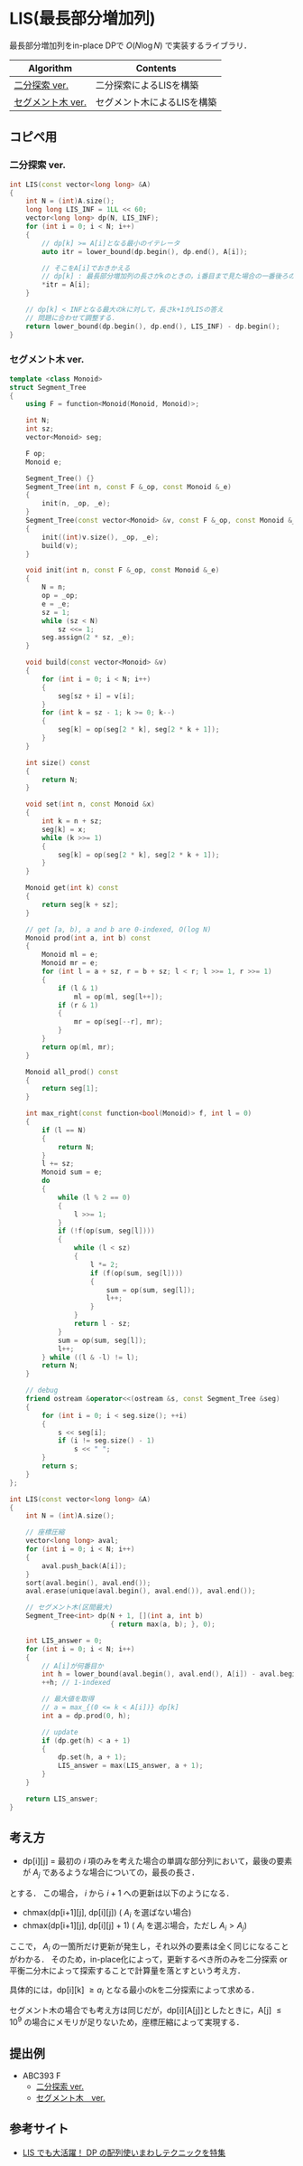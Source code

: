 # LIS(最長部分増加列)
最長部分増加列をin-place DPで $O(N \log N)$ で実装するライブラリ．

|  Algorithm  |  Contents  |
| ---- | ----|
|  [二分探索 ver.](https://github.com/mn01137/AtCoder-Library/blob/main/Algorithm/LIS/binary_search.cpp)  |  二分探索によるLISを構築  |
|  [セグメント木 ver.](https://github.com/mn01137/AtCoder-Library/blob/main/Algorithm/LIS/segment_tree.cpp)  |  セグメント木によるLISを構築  |

## コピペ用

### 二分探索 ver.
```c++
int LIS(const vector<long long> &A)
{
    int N = (int)A.size();
    long long LIS_INF = 1LL << 60;
    vector<long long> dp(N, LIS_INF);
    for (int i = 0; i < N; i++)
    {
        // dp[k] >= A[i]となる最小のイテレータ
        auto itr = lower_bound(dp.begin(), dp.end(), A[i]);

        // そこをA[i]でおきかえる
        // dp[k] : 最長部分増加列の長さがkのときの，i番目まで見た場合の一番後ろの数
        *itr = A[i];
    }

    // dp[k] < INFとなる最大のkに対して，長さk+1がLISの答え
    // 問題に合わせて調整する．
    return lower_bound(dp.begin(), dp.end(), LIS_INF) - dp.begin();
}
```

### セグメント木 ver.
```c++
template <class Monoid>
struct Segment_Tree
{
    using F = function<Monoid(Monoid, Monoid)>;

    int N;
    int sz;
    vector<Monoid> seg;

    F op;
    Monoid e;

    Segment_Tree() {}
    Segment_Tree(int n, const F &_op, const Monoid &_e)
    {
        init(n, _op, _e);
    }
    Segment_Tree(const vector<Monoid> &v, const F &_op, const Monoid &_e)
    {
        init((int)v.size(), _op, _e);
        build(v);
    }

    void init(int n, const F &_op, const Monoid &_e)
    {
        N = n;
        op = _op;
        e = _e;
        sz = 1;
        while (sz < N)
            sz <<= 1;
        seg.assign(2 * sz, _e);
    }

    void build(const vector<Monoid> &v)
    {
        for (int i = 0; i < N; i++)
        {
            seg[sz + i] = v[i];
        }
        for (int k = sz - 1; k >= 0; k--)
        {
            seg[k] = op(seg[2 * k], seg[2 * k + 1]);
        }
    }

    int size() const
    {
        return N;
    }

    void set(int n, const Monoid &x)
    {
        int k = n + sz;
        seg[k] = x;
        while (k >>= 1)
        {
            seg[k] = op(seg[2 * k], seg[2 * k + 1]);
        }
    }

    Monoid get(int k) const
    {
        return seg[k + sz];
    }

    // get [a, b), a and b are 0-indexed, O(log N)
    Monoid prod(int a, int b) const
    {
        Monoid ml = e;
        Monoid mr = e;
        for (int l = a + sz, r = b + sz; l < r; l >>= 1, r >>= 1)
        {
            if (l & 1)
                ml = op(ml, seg[l++]);
            if (r & 1)
            {
                mr = op(seg[--r], mr);
            }
        }
        return op(ml, mr);
    }

    Monoid all_prod() const
    {
        return seg[1];
    }

    int max_right(const function<bool(Monoid)> f, int l = 0)
    {
        if (l == N)
        {
            return N;
        }
        l += sz;
        Monoid sum = e;
        do
        {
            while (l % 2 == 0)
            {
                l >>= 1;
            }
            if (!f(op(sum, seg[l])))
            {
                while (l < sz)
                {
                    l *= 2;
                    if (f(op(sum, seg[l])))
                    {
                        sum = op(sum, seg[l]);
                        l++;
                    }
                }
                return l - sz;
            }
            sum = op(sum, seg[l]);
            l++;
        } while ((l & -l) != l);
        return N;
    }

    // debug
    friend ostream &operator<<(ostream &s, const Segment_Tree &seg)
    {
        for (int i = 0; i < seg.size(); ++i)
        {
            s << seg[i];
            if (i != seg.size() - 1)
                s << " ";
        }
        return s;
    }
};

int LIS(const vector<long long> &A)
{
    int N = (int)A.size();

    // 座標圧縮
    vector<long long> aval;
    for (int i = 0; i < N; i++)
    {
        aval.push_back(A[i]);
    }
    sort(aval.begin(), aval.end());
    aval.erase(unique(aval.begin(), aval.end()), aval.end());

    // セグメント木(区間最大)
    Segment_Tree<int> dp(N + 1, [](int a, int b)
                         { return max(a, b); }, 0);

    int LIS_answer = 0;
    for (int i = 0; i < N; i++)
    {
        // A[i]が何番目か
        int h = lower_bound(aval.begin(), aval.end(), A[i]) - aval.begin();
        ++h; // 1-indexed

        // 最大値を取得
        // a = max_{(0 <= k < A[i])} dp[k]
        int a = dp.prod(0, h);

        // update
        if (dp.get(h) < a + 1)
        {
            dp.set(h, a + 1);
            LIS_answer = max(LIS_answer, a + 1);
        }
    }

    return LIS_answer;
}
```


## 考え方
- dp[i][j] = 最初の $i$ 項のみを考えた場合の単調な部分列において，最後の要素が $A_j$ であるような場合についての，最長の長さ．

とする．
この場合， $i$ から $i+1$ への更新は以下のようになる．

- chmax(dp[i+1][j], dp[i][j]) ( $A_i$ を選ばない場合)
- chmax(dp[i+1][j], dp[i][j] + 1) ( $A_i$ を選ぶ場合，ただし $A_i > A_j$)

ここで， $A_i$ の一箇所だけ更新が発生し，それ以外の要素は全く同じになることがわかる．
そのため，in-place化によって，更新するべき所のみを二分探索 or 平衡二分木によって探索することで計算量を落とすという考え方．

具体的には，dp[i][k] $\geq a_i$ となる最小のkを二分探索によって求める．

セグメント木の場合でも考え方は同じだが，dp[i][A[j]]としたときに，A[j] $\leq 10^9$ の場合にメモリが足りないため，座標圧縮によって実現する．

## 提出例
- ABC393 F
    - [二分探索 ver.](https://atcoder.jp/contests/abc393/submissions/62848409)
    - [セグメント木　ver.](https://atcoder.jp/contests/abc393/submissions/62849419)

## 参考サイト
- [LIS でも大活躍！ DP の配列使いまわしテクニックを特集](https://qiita.com/drken/items/68b8503ad4ffb469624c#3-lis-%E3%81%AE%E8%A7%A3%E6%B3%951-%E4%BA%8C%E5%88%86%E6%8E%A2%E7%B4%A2-ver)
